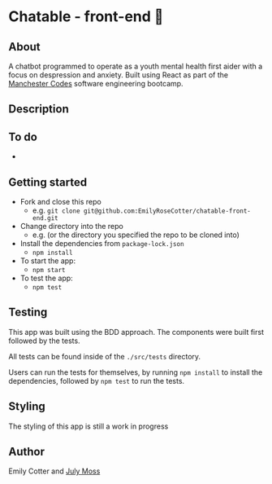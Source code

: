 # Chatable - front-end :speech_balloon:

## About

A chatbot programmed to operate as a youth mental health first aider with a focus on despression and anxiety. Built using React as part of the [Manchester Codes](https://www.manchestercodes.com) software engineering bootcamp. 

## Description

## To do

- 

## Getting started 

- Fork and close this repo
  * e.g. `git clone git@github.com:EmilyRoseCotter/chatable-front-end.git`
- Change directory into the repo
  * e.g.  (or the directory you specified the repo to be cloned into)
- Install the dependencies from `package-lock.json`
  * `npm install`
- To start the app:
  * `npm start`
- To test the app:
  * `npm test`

## Testing 

This app was built using the BDD approach. The components were built first followed by the tests. 

All tests can be found inside of the `./src/tests` directory.

Users can run the tests for themselves, by running `npm install` to install the dependencies, followed by `npm test` to run the tests.

## Styling
The styling of this app is still a work in progress

## Author
Emily Cotter and [July Moss](https://github.com/MCRcodes/student-roster/blob/master/October2021/july-moss.md)